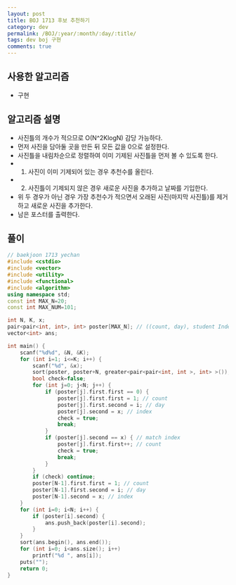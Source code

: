 ```yaml
---
layout: post
title: BOJ 1713 후보 추천하기
category: dev
permalink: /BOJ/:year/:month/:day/:title/
tags: dev boj 구현
comments: true
---
```

## 사용한 알고리즘
- 구현

## 알고리즘 설명
- 사진틀의 개수가 적으므로 O(N^2KlogN) 감당 가능하다.
- 먼저 사진을 담아둘 곳을 만든 뒤 모든 값을 0으로 설정한다.
- 사진틀을 내림차순으로 정렬하여 이미 기제된 사진틀을 먼저 볼 수 있도록 한다.
- 1. 사진이 이미 기제되어 있는 경우 추천수를 올린다.
- 2. 사진틀이 기제되지 않은 경우 새로운 사진을 추가하고 날짜를 기입한다.
- 위 두 경우가 아닌 경우 가장 추천수가 적으면서 오래된 사진(마지막 사진틀)를 제거하고 새로운 사진을 추가한다.
- 남은 포스터를 출력한다.

## 풀이
```c++
// baekjoon 1713 yechan
#include <cstdio>
#include <vector>
#include <utility>
#include <functional>
#include <algorithm>
using namespace std;
const int MAX_N=20;
const int MAX_NUM=101;

int N, K, x;
pair<pair<int, int>, int> poster[MAX_N]; // ((count, day), student Index)
vector<int> ans;

int main() {
	scanf("%d%d", &N, &K);
	for (int i=1; i<=K; i++) {
		scanf("%d", &x);
		sort(poster, poster+N, greater<pair<pair<int, int >, int> >());
		bool check=false;
		for (int j=0; j<N; j++) {
			if (poster[j].first.first == 0) {
				poster[j].first.first = 1; // count
				poster[j].first.second = i; // day
				poster[j].second = x; // index
				check = true;
				break;
			}
			if (poster[j].second == x) { // match index
				poster[j].first.first++; // count
				check = true;
				break;
			}
		}
		if (check) continue;
		poster[N-1].first.first = 1; // count
		poster[N-1].first.second = i; // day
		poster[N-1].second = x; // index
	}
	for (int i=0; i<N; i++) {
		if (poster[i].second) {
			ans.push_back(poster[i].second);
		}
	}
	sort(ans.begin(), ans.end());
	for (int i=0; i<ans.size(); i++)
		printf("%d ", ans[i]);
	puts("");
	return 0;
}
```
